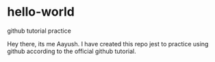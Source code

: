 # hello-world
github tutorial practice

Hey there, its me Aayush. I have created this repo jest to practice using github according to the official github tutorial.
